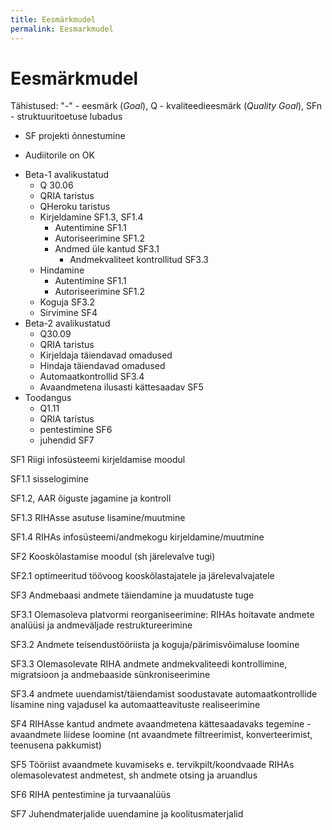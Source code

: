 ```yaml
---
title: Eesmärkmudel
permalink: Eesmarkmudel
---
```


# Eesmärkmudel

Tähistused: "-" - eesmärk (_Goal_), <span class='Q'>Q</span> - kvaliteedieesmärk (_Quality Goal_), <span class='sf'>SFn</span> - struktuuritoetuse lubadus

- SF projekti õnnestumine
 * Audiitorile on OK
  - Beta-1 avalikustatud
    * <span class='Q'>Q</span> 30.06
    * <span class='Q'>Q</span>RIA taristus 
    * <span class='Q'>Q</span>Heroku taristus
    - Kirjeldamine <span class='sf'>SF1.3</span>, <span class='sf'>SF1.4</span>
      - Autentimine <span class='sf'>SF1.1</span>
      - Autoriseerimine <span class='sf'>SF1.2</span>
      - Andmed üle kantud <span class='sf'>SF3.1</span>
        - Andmekvaliteet kontrollitud <span class='sf'>SF3.3</span> 
    - Hindamine
      - Autentimine <span class='sf'>SF1.1</span>
      - Autoriseerimine <span class='sf'>SF1.2</span>
    - Koguja <span class='sf'>SF3.2</span>
    - Sirvimine <span class='sf'>SF4</span>
  - Beta-2 avalikustatud
    * <span class='Q'>Q</span>30.09
    * <span class='Q'>Q</span>RIA taristus
    - Kirjeldaja täiendavad omadused
    - Hindaja täiendavad omadused
    - Automaatkontrollid <span class='sf'>SF3.4</span>
    - Avaandmetena ilusasti kättesaadav <span class='sf'>SF5</span>
  - Toodangus
    * <span class='Q'>Q</span>1.11
    * <span class='Q'>Q</span>RIA taristus
    - pentestimine <span class='sf'>SF6</span>
    - juhendid <span class='sf'>SF7</span>

<span class='sf'>SF1</span> Riigi infosüsteemi kirjeldamise moodul

<span class='sf'>SF1.1</span> sisselogimine

<span class='sf'>SF1.2</span>, AAR õiguste jagamine ja kontroll

<span class='sf'>SF1.3</span> RIHAsse asutuse lisamine/muutmine

<span class='sf'>SF1.4</span> RIHAs infosüsteemi/andmekogu kirjeldamine/muutmine

<span class='sf'>SF2</span> Kooskõlastamise moodul (sh järelevalve tugi)

<span class='sf'>SF2.1</span> optimeeritud töövoog kooskõlastajatele ja järelevalvajatele

<span class='sf'>SF3</span> Andmebaasi andmete täiendamine ja muudatuste tuge

<span class='sf'>SF3.1</span> Olemasoleva platvormi reorganiseerimine: RIHAs hoitavate andmete analüüsi ja andmeväljade restruktureerimine

<span class='sf'>SF3.2</span> Andmete teisendustööriista ja koguja/pärimisvõimaluse loomine

<span class='sf'>SF3.3</span> Olemasolevate RIHA andmete andmekvaliteedi kontrollimine, migratsioon ja andmebaaside sünkroniseerimine

<span class='sf'>SF3.4</span> andmete uuendamist/täiendamist soodustavate automaatkontrollide lisamine ning vajadusel ka automaatteavituste realiseerimine

<span class='sf'>SF4</span> RIHAsse kantud andmete avaandmetena kättesaadavaks tegemine - avaandmete liidese loomine (nt avaandmete filtreerimist, konverteerimist, teenusena pakkumist)

<span class='sf'>SF5</span> Tööriist avaandmete kuvamiseks e. tervikpilt/koondvaade RIHAs olemasolevatest andmetest, sh andmete otsing ja aruandlus

<span class='sf'>SF6</span> RIHA pentestimine ja turvaanalüüs

<span class='sf'>SF7</span> Juhendmaterjalide uuendamine ja koolitusmaterjalid